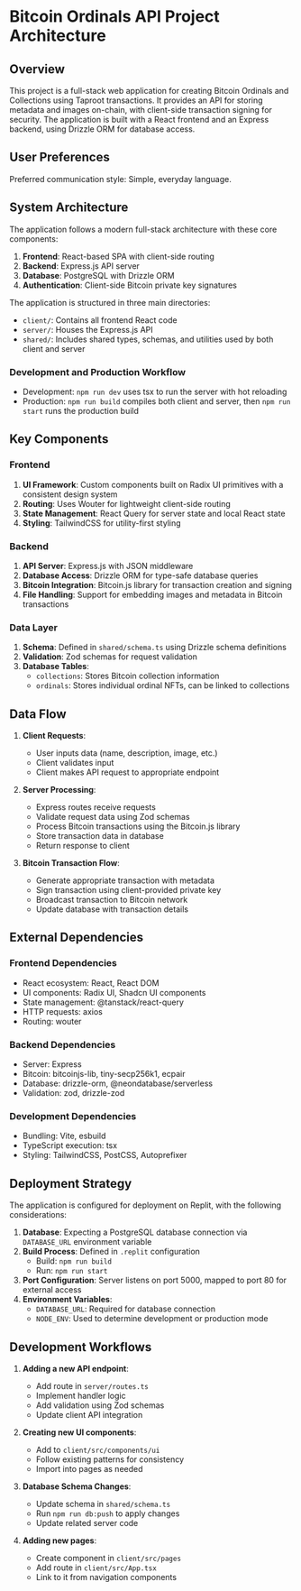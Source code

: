# Bitcoin Ordinals API Project Architecture

## Overview

This project is a full-stack web application for creating Bitcoin Ordinals and Collections using Taproot transactions. It provides an API for storing metadata and images on-chain, with client-side transaction signing for security. The application is built with a React frontend and an Express backend, using Drizzle ORM for database access.

## User Preferences

Preferred communication style: Simple, everyday language.

## System Architecture

The application follows a modern full-stack architecture with these core components:

1. **Frontend**: React-based SPA with client-side routing
2. **Backend**: Express.js API server
3. **Database**: PostgreSQL with Drizzle ORM
4. **Authentication**: Client-side Bitcoin private key signatures

The application is structured in three main directories:
- `client/`: Contains all frontend React code
- `server/`: Houses the Express.js API
- `shared/`: Includes shared types, schemas, and utilities used by both client and server

### Development and Production Workflow

- Development: `npm run dev` uses tsx to run the server with hot reloading
- Production: `npm run build` compiles both client and server, then `npm run start` runs the production build

## Key Components

### Frontend

1. **UI Framework**: Custom components built on Radix UI primitives with a consistent design system
2. **Routing**: Uses Wouter for lightweight client-side routing
3. **State Management**: React Query for server state and local React state
4. **Styling**: TailwindCSS for utility-first styling

### Backend

1. **API Server**: Express.js with JSON middleware
2. **Database Access**: Drizzle ORM for type-safe database queries
3. **Bitcoin Integration**: Bitcoin.js library for transaction creation and signing
4. **File Handling**: Support for embedding images and metadata in Bitcoin transactions

### Data Layer

1. **Schema**: Defined in `shared/schema.ts` using Drizzle schema definitions
2. **Validation**: Zod schemas for request validation
3. **Database Tables**:
   - `collections`: Stores Bitcoin collection information
   - `ordinals`: Stores individual ordinal NFTs, can be linked to collections

## Data Flow

1. **Client Requests**:
   - User inputs data (name, description, image, etc.)
   - Client validates input
   - Client makes API request to appropriate endpoint

2. **Server Processing**:
   - Express routes receive requests
   - Validate request data using Zod schemas
   - Process Bitcoin transactions using the Bitcoin.js library
   - Store transaction data in database
   - Return response to client

3. **Bitcoin Transaction Flow**:
   - Generate appropriate transaction with metadata
   - Sign transaction using client-provided private key
   - Broadcast transaction to Bitcoin network
   - Update database with transaction details

## External Dependencies

### Frontend Dependencies
- React ecosystem: React, React DOM
- UI components: Radix UI, Shadcn UI components
- State management: @tanstack/react-query
- HTTP requests: axios
- Routing: wouter

### Backend Dependencies
- Server: Express
- Bitcoin: bitcoinjs-lib, tiny-secp256k1, ecpair
- Database: drizzle-orm, @neondatabase/serverless
- Validation: zod, drizzle-zod

### Development Dependencies
- Bundling: Vite, esbuild
- TypeScript execution: tsx
- Styling: TailwindCSS, PostCSS, Autoprefixer

## Deployment Strategy

The application is configured for deployment on Replit, with the following considerations:

1. **Database**: Expecting a PostgreSQL database connection via `DATABASE_URL` environment variable
2. **Build Process**: Defined in `.replit` configuration
   - Build: `npm run build`
   - Run: `npm run start`
3. **Port Configuration**: Server listens on port 5000, mapped to port 80 for external access
4. **Environment Variables**:
   - `DATABASE_URL`: Required for database connection
   - `NODE_ENV`: Used to determine development or production mode

## Development Workflows

1. **Adding a new API endpoint**:
   - Add route in `server/routes.ts`
   - Implement handler logic
   - Add validation using Zod schemas
   - Update client API integration

2. **Creating new UI components**:
   - Add to `client/src/components/ui`
   - Follow existing patterns for consistency
   - Import into pages as needed

3. **Database Schema Changes**:
   - Update schema in `shared/schema.ts`
   - Run `npm run db:push` to apply changes
   - Update related server code

4. **Adding new pages**:
   - Create component in `client/src/pages`
   - Add route in `client/src/App.tsx`
   - Link to it from navigation components